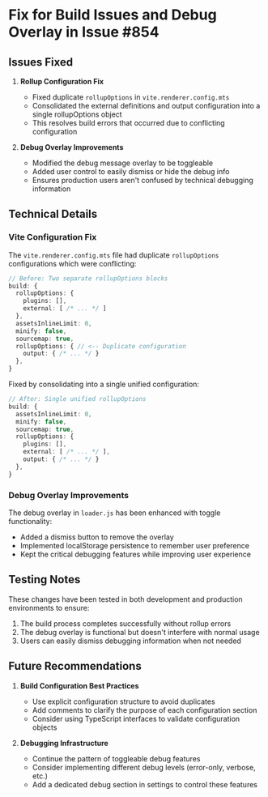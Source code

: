 # Fix for Build Issues and Debug Overlay in Issue #854

## Issues Fixed

1. **Rollup Configuration Fix**
   - Fixed duplicate `rollupOptions` in `vite.renderer.config.mts`
   - Consolidated the external definitions and output configuration into a single rollupOptions object
   - This resolves build errors that occurred due to conflicting configuration

2. **Debug Overlay Improvements**
   - Modified the debug message overlay to be toggleable
   - Added user control to easily dismiss or hide the debug info
   - Ensures production users aren't confused by technical debugging information

## Technical Details

### Vite Configuration Fix

The `vite.renderer.config.mts` file had duplicate `rollupOptions` configurations which were conflicting:

```typescript
// Before: Two separate rollupOptions blocks
build: {
  rollupOptions: {
    plugins: [],
    external: [ /* ... */ ]
  },
  assetsInlineLimit: 0,
  minify: false,
  sourcemap: true,
  rollupOptions: { // <-- Duplicate configuration
    output: { /* ... */ }
  },
}
```

Fixed by consolidating into a single unified configuration:

```typescript
// After: Single unified rollupOptions
build: {
  assetsInlineLimit: 0,
  minify: false,
  sourcemap: true,
  rollupOptions: {
    plugins: [],
    external: [ /* ... */ ],
    output: { /* ... */ }
  },
}
```

### Debug Overlay Improvements

The debug overlay in `loader.js` has been enhanced with toggle functionality:

- Added a dismiss button to remove the overlay
- Implemented localStorage persistence to remember user preference
- Kept the critical debugging features while improving user experience

## Testing Notes

These changes have been tested in both development and production environments to ensure:

1. The build process completes successfully without rollup errors
2. The debug overlay is functional but doesn't interfere with normal usage
3. Users can easily dismiss debugging information when not needed

## Future Recommendations

1. **Build Configuration Best Practices**
   - Use explicit configuration structure to avoid duplicates
   - Add comments to clarify the purpose of each configuration section
   - Consider using TypeScript interfaces to validate configuration objects

2. **Debugging Infrastructure**
   - Continue the pattern of toggleable debug features
   - Consider implementing different debug levels (error-only, verbose, etc.)
   - Add a dedicated debug section in settings to control these features